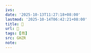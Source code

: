 ```yaml
---
ivs:
date: '2025-10-13T11:27:18+08:00'
lastmod: '2025-10-14T06:42:21+08:00'
title: 󰖸
url: 󰖸
tags: [雨]
src: GHZR
note:
---
```

